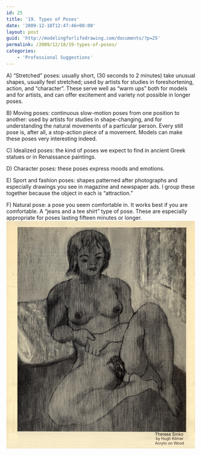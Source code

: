 ```yaml
---
id: 25
title: '19. Types of Poses'
date: '2009-12-18T12:47:46+00:00'
layout: post
guid: 'http://modelingforlifedrawing.com/documents/?p=25'
permalink: /2009/12/18/19-types-of-poses/
categories:
    - 'Professional Suggestions'
---
```


A) “Stretched” poses: usually short, (30 seconds to 2 minutes)
take unusual shapes, usually feel stretched; used by artists
for studies in foreshortening, action, and “character”.
These serve well as “warm ups” both for models and for
artists, and can offer excitement and variety not possible
in longer poses.

B) Moving poses: continuous slow-motion poses from one position
to another: used by artists for studies in shape-changing,
and for understanding the natural movements of a particular
person. Every still pose is, after all, a stop-action piece
of a movement. Models can make these poses very interesting
indeed.

C) Idealized poses: the kind of poses we expect to find in
ancient Greek statues or in Renaissance paintings.

D) Character poses: these poses express moods and emotions.

E) Sport and fashion poses: shapes patterned after photographs
and especially drawings you see in magazine and newspaper
ads. I group these together because the object in each is
“attraction.”

F) Natural pose: a pose you seem comfortable in. It works best
if you are comfortable. A “jeans and a tee shirt” type of
pose. These are especially appropriate for poses lasting
fifteen minutes or longer.
![](/images/18_TheresaSincobyHK.jpg)
